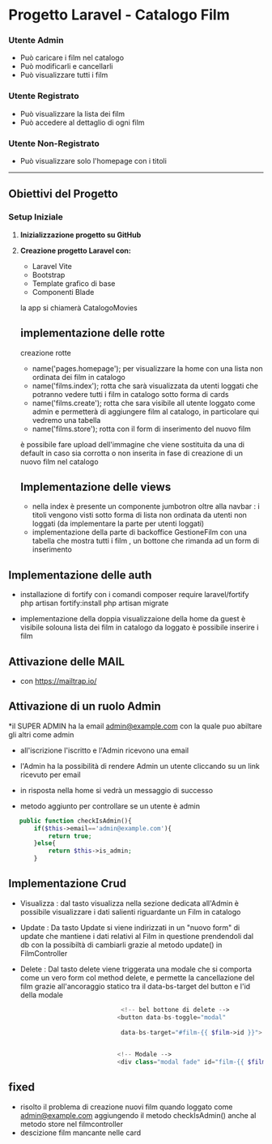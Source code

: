 # Progetto Laravel - Catalogo Film


### Utente Admin
- Può caricare i film nel catalogo
- Può modificarli e cancellarli  
- Può visualizzare tutti i film

### Utente Registrato
- Può visualizzare la lista dei film
- Può accedere al dettaglio di ogni film

###  Utente Non-Registrato
- Può visualizzare solo l'homepage con i titoli

---

## Obiettivi del Progetto

### Setup Iniziale
1. **Inizializzazione progetto su GitHub**
2. **Creazione progetto Laravel con:**
   - Laravel Vite
   - Bootstrap
   - Template grafico di base
   - Componenti Blade


   la app si chiamerà CatalogoMovies
   
   ## implementazione delle rotte
   creazione rotte
   * name('pages.homepage');  per visualizzare la home con una lista non ordinata dei film in catalogo
   * name('films.index');  rotta che sarà visualizzata da utenti loggati che potranno vedere tutti i film in catalogo sotto forma di cards
   * name('films.create'); rotta che sara visibile all utente loggato come admin e permetterà di aggiungere film al catalogo, in particolare qui vedremo una tabella 
   * name('films.store');  rotta con il form di inserimento del nuovo film

   
   è possibile fare upload dell'immagine che viene sostituita da una di default in caso sia corrotta o non inserita in fase di creazione di un nuovo film nel catalogo 
   
   ## Implementazione delle views
   * nella index è presente un componente jumbotron oltre alla navbar : i titoli vengono visti
   sotto forma di lista non ordinata da utenti non loggati (da implementare la parte per utenti loggati)
   * implementazione della parte di backoffice GestioneFilm 
   con una tabella che mostra tutti i film , un bottone che rimanda ad un form di inserimento
## Implementazione delle auth
* installazione di fortify con i comandi 
   composer require laravel/fortify
   php artisan fortify:install
   php artisan migrate

* implementazione della doppia visualizzaione della home
  da guest è visibile solouna lista dei film in catalogo
  da loggato è possibile inserire i film 

## Attivazione delle MAIL
* con https://mailtrap.io/

## Attivazione di un ruolo Admin 
 
*il SUPER ADMIN ha la email admin@example.com con la quale  puo abiltare gli altri come admin 
 
* all'iscrizione  l'iscritto e l'Admin ricevono una email
* l'Admin ha la possibilità di rendere Admin un utente cliccando su un link ricevuto
per email
* in risposta nella home si vedrà un messaggio di successo 

* metodo aggiunto per controllare se un utente è admin
 ```php
    public function checkIsAdmin(){
        if($this->email=='admin@example.com'){
            return true;
        }else{
            return $this->is_admin;
        }
```

## Implementazione Crud
* Visualizza : dal tasto visualizza nella sezione dedicata all'Admin 
               è possibile visualizzare i dati salienti riguardante un Film in catalogo

* Update :  Da tasto Update si viene indirizzati in un "nuovo form" di update
            che mantiene i dati relativi al Film in questione prendendoli dal db
            con la possibiltà di cambiarli grazie al metodo  update() in FilmController

* Delete  : Dal tasto delete viene triggerata una modale che si comporta come   un vero form col method delete, e permette la cancellazione del film grazie all'ancoraggio statico tra il data-bs-target del button e l'id della modale

```php
                               <!-- bel bottone di delete --> 
                              <button data-bs-toggle="modal"
                                            
                               data-bs-target="#film-{{ $film->id }}">...
                                     

                              <!-- Modale -->
                              <div class="modal fade" id="film-{{ $film->id }}" 

```
## fixed
* risolto il problema di creazione nuovi film quando loggato come admin@example.com
aggiungendo il metodo checkIsAdmin()  anche al metodo store nel filmcontroller 
* descizione film mancante nelle card
